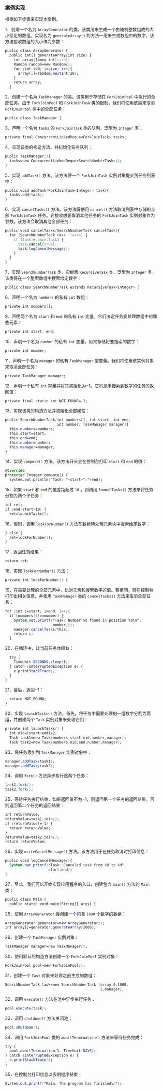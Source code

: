 ### 案例实现

根据如下步骤来实现本案例。

1．创建一个名为 `ArrayGenerator` 的类。该类用来生成一个由随机整数组成的大小给定的数组。实现名为 `generateArray()` 的方法—用来生成数组中的数字。该方法接收数组的大小作为参数：

```css
public class ArrayGenerator {
  public int[] generateArray(int size) {
    int array[]=new int[size];
    Random random=new Random();
    for (int i=0; i<size; i++){
      array[i]=random.nextInt(10);
    }
    return array;
  }
```

2．创建一个名为 `TaskManager` 的类。该类用于存储在 `ForkJoinPool` 中执行的全部任务。由于 `ForkJoinPool` 和 `ForkJoinTask` 类的限制，我们将使用该类来取消 `ForkJoinPool` 类中的全部任务：

```css
public class TaskManager {
```

3．声明一个名为 `tasks` 的 `ForkJoinTask` 类的队列，泛型为 `Integer` 类：

```css
private final ConcurrentLinkedDeque<ForkJoinTask> tasks;
```

4．实现该类的构造方法，并初始化任务队列：

```css
public TaskManager(){
  tasks=new ConcurrentLinkedDeque<SearchNumberTask>();
}
```

5．实现 `addTask()` 方法。该方法将一个 `ForkJoinTask` 实例对象提交到任务列表中：

```css
public void addTask(ForkJoinTask<Integer> task){
  tasks.add(task);
}
```

6．实现 `cancelTasks()` 方法。该方法将使用 `cancel()` 方法取消列表中存储的全部 `ForkJoinTask` 任务。它接收想要取消其他任务的 `ForkJoinTask` 实例对象作为参数。该方法会取消其他全部任务：

```css
public void cancelTasks(SearchNumberTask cancelTask){
  for (SearchNumberTask task :tasks) {
    if (task!=cancelTask) {
      task.cancel(true);
      task.logCancelMessage();
    }
  }
}
```

7．实现 `SearchNumberTask` 类，它继承 `RecursiveTask` 类，泛型为 `Integer` 类。该类将在一个整型数组中搜索给定数字：

```css
public class SearchNumberTask extends RecursiveTask<Integer> {
```

8．声明一个名为 `numbers` 的私有 `int` 数组：

```css
private int numbers[];
```

9．声明两个名为 `start` 和 `end` 的私有 `int` 变量。它们决定任务要处理数组中的哪些元素：

```css
private int start, end;
```

10．声明一个名为 `number` 的私有 `int` 变量，用来存储将要搜索的数字：

```css
private int number;
```

11．声明一个名为 `manager` 的私有 `TaskManager` 型变量。我们将使用该实例对象来取消全部任务：

```css
private TaskManager manager;
```

12．声明一个私有 `int` 常量并将其初始化为−1。它将是未搜索到数字的任务的返回值：

```css
private final static int NOT_FOUND=-1;
```

13．实现该类的构造方法并初始化全部属性：

```css
public SearchNumberTask(int numbers[], int start, int end,
                        int number, TaskManager manager){
  this.numbers=numbers;
  this.start=start;
  this.end=end;
  this.number=number;
  this.manager=manager;
}
```

14．实现 `compute()` 方法。该方法开头会在控制台打印 `start` 和 `end` 的值：

```css
@Override
protected Integer compute() {
  System.out.println("Task: "+start+":"+end);
```

15．如果 `start` 和 `end` 的值差距超过 `10` ，则调用 `launchTasks()` 方法来将任务分割为两个子任务：

```css
int ret;
if (end-start>10) {
  ret=launchTasks();
```

16．否则，调用 `lookForNumber()` 方法在数组待处理元素块中搜索给定数字：

```css
} else {
  ret=lookForNumber();
}
```

17．返回任务结果：

```css
return ret;
```

18．实现 `lookForNumber()` 方法：

```css
private int lookForNumber() {
```

19．在需要处理的全部元素中，比对元素和搜索数字的值。若相同，则在控制台打印出相关信息，并使用 `TaskManager` 类的 `cancelTasks()` 方法来取消全部任务：

```css
for (int i=start; i<end; i++){
  if (numbers[i]==number) {
    System.out.printf("Task: Number %d found in position %d\n",
                      number,i);
    manager.cancelTasks(this);
    return i;
  }
```

20．在循环中，让当前任务休眠1s：

```css
  try {
    TimeUnit.SECONDS.sleep(1);
  } catch (InterruptedException e) {
    e.printStackTrace();
  }
}
```

21．最后，返回−1：

```css
  return NOT_FOUND;
}
```

22．实现 `launchTasks()` 方法。首先，将任务中需要处理的一组数字分割为两组，并创建两个 `Task` 实例对象来处理它们：

```css
private int launchTasks() {
  int mid=(start+end)/2;
  Task task1=new Task(numbers,start,mid,number,manager);
  Task task2=new Task(numbers,mid,end,number,manager);
```

23．将任务添加到 `TaskManager` 实例对象中：

```css
manager.addTask(task1);
manager.addTask(task2);
```

24．调用 `fork()` 方法异步执行这两个任务：

```css
task1.fork();
task2.fork();
```

25．等待任务执行结束，如果返回值不为−1，则返回第一个任务的返回结果，否则返回第二个任务的返回结果：

```css
int returnValue;
returnValue=task1.join();
if (returnValue!=-1) {
  return returnValue;
}
returnValue=task2.join();
return returnValue;
```

26．实现 `writeCancelMessage()` 方法。该方法用于在任务取消时打印信息：

```css
public void logCancelMessage(){
  System.out.printf("Task: Canceled task from %d to %d",
                    start,end);
}
```

27．至此，我们可以开始实现应用程序的入口，创建包含 `main()` 方法的 `Main` 类：

```css
public class Main {
  public static void main(String[] args) {
```

28．使用 `ArrayGenerator` 类创建一个包含 `1000` 个数字的数组：

```css
ArrayGenerator generator=new ArrayGenerator();
int array[]=generator.generateArray(1000);
```

29．创建一个 `TaskManager` 实例对象：

```css
TaskManager manager=new TaskManager();
```

30．使用默认的构造方法创建一个 `ForkJoinPool` 实例对象：

```css
ForkJoinPool pool=new ForkJoinPool();
```

31．创建一个 `Task` 对象来处理之前生成的数组：

```css
SearchNumberTask task=new SearchNumberTask (array,0,1000,
                                            5,manager);
```

32．调用 `execute()` 方法在池中异步执行任务：

```css
pool.execute(task);
```

33．调用 `shutdown()` 方法关闭池：

```css
pool.shutdown();
```

34．调用 `ForkJoinPool` 类的 `awaitTermination()` 方法来等待任务完成：

```css
try {
  pool.awaitTermination(1, TimeUnit.DAYS);
} catch (InterruptedException e) {
  e.printStackTrace();
}
```

35．在控制台打印信息以表明程序结束：

```css
System.out.printf("Main: The program has finished\n");
```

